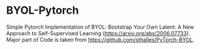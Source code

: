 # BYOL-Pytorch
Simple Pytorch Implementation of BYOL: Bootstrap Your Own Latent: A New Approach to Self-Supervised Learning (https://arxiv.org/abs/2006.07733).   
Major part of Code is taken from https://github.com/sthalles/PyTorch-BYOL.
